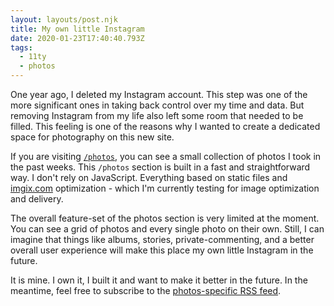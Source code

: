 ```yaml
---
layout: layouts/post.njk
title: My own little Instagram
date: 2020-01-23T17:40:40.793Z
tags:
  - 11ty
  - photos
---
```


One year ago, I deleted my Instagram account. This step was one of the more significant ones in taking back control over my time and data. But removing Instagram from my life also left some room that needed to be filled. This feeling is one of the reasons why I wanted to create a dedicated space for photography on this new site.

If you are visiting [`/photos`](/photos), you can see a small collection of photos I took in the past weeks. This `/photos` section is built in a fast and straightforward way. I don't rely on JavaScript. Everything based on static files and [imgix.com](https://www.imgix.com) optimization - which I'm currently testing for image optimization and delivery.

The overall feature-set of the photos section is very limited at the moment. You can see a grid of photos and every single photo on their own. Still, I can imagine that things like albums, stories, private-commenting, and a better overall user experience will make this place my own little Instagram in the future.

It is mine. I own it, I built it and want to make it better in the future. In the meantime, feel free to subscribe to the [photos-specific RSS feed](http://fruechtl.me/photos/feed.xml).
